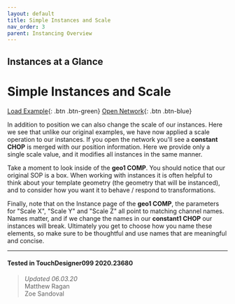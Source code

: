```yaml
---
layout: default
title: Simple Instances and Scale
nav_order: 3
parent: Instancing Overview
---
```


## Instances at a Glance
# Simple Instances and Scale

[Load Example](?remoteTox=){: .btn .btn-green} [Open Network](?openNetwork=True){: .btn .btn-blue}

In addition to position we can also change the scale of our instances. Here we see that unlike our original examples, we have now applied a scale operation to our instances. If you open the network you'll see a **constant CHOP** is merged with our position information. Here we provide only a single scale value, and it modifies all instances in the same manner. 

Take a moment to look inside of the **geo1 COMP**. You should notice that our original SOP is a box. When working with instances it is often helpful to think about your template geometry (the geometry that will be instanced), and to consider how you want it to behave / respond to transformations. 

Finally, note that on the Instance page of the **geo1 COMP**, the parameters for "Scale X", "Scale Y" and "Scale Z" all point to matching channel names. Names matter, and if we change the names in our **constant1 CHOP** our instances will break. Ultimately you get to choose how you name these elements, so make sure to be thoughtful and use names that are meaningful and concise. 

---

#### Tested in TouchDesigner099 2020.23680 
>*Updated 06.03.20*  
Matthew Ragan  
Zoe Sandoval  